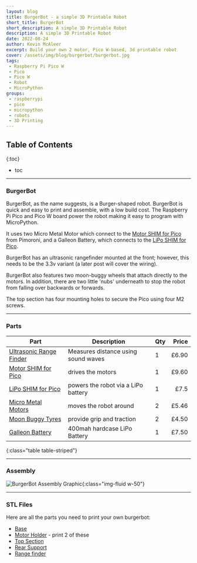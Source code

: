 ```yaml
---
layout: blog
title: BurgerBot - a simple 3D Printable Robot
short_title: BurgerBot
short_description: A simple 3D Printable Robot
description: A simple 3D Printable Robot
date: 2022-08-24
author: Kevin McAleer
excerpt: Build your own 2 motor, Pico W-based, 3d printable robot
cover: /assets/img/blog/burgerbot/burgerbot.jpg
tags:
 - Raspberry Pi Pico W
 - Pico
 - Pico W
 - Robot
 - MicroPython
groups:
 - raspberrypi
 - pico
 - micropython
 - robots
 - 3D Printing 
---
```


## Table of Contents

{:toc}
* toc

---

### BurgerBot

BurgerBot, as the name suggests, is a Burger-shaped robot. BurgerBot is quick and easy to print and assemble, with a low build cost. The Raspberry Pi Pico and Pico W board power the robot making it easy to program with MicroPython.

It uses two Micro Metal Motor which connect to the [Motor SHIM for Pico](https://shop.pimoroni.com/products/motor-shim-for-pico) from Pimoroni, and a Galleon Battery, which connects to the [LiPo SHIM for Pico](https://shop.pimoroni.com/products/pico-lipo-shim).

BurgerBot has an ultrasonic rangefinder mounted at the front; however, this needs to be the 3.3v variant (a later post will cover the wiring).

BurgerBot also features two moon-buggy wheels that attach directly to the motors. In addition, there are two little 'nubs' underneath to stop the robot from falling over backwards or forwards.

The top section has four mounting holes to secure the Pico using four M2 screws.

---

### Parts

Part                                                                                                     | Description                         | Qty | Price
---------------------------------------------------------------------------------------------------------|-------------------------------------|-----|-----:
[Ultrasonic Range Finder](https://shop.pimoroni.com/products/ultrasonic-distance-sensor)                 | Measures distance using sound waves | 1   | £6.90
[Motor SHIM for Pico](https://shop.pimoroni.com/products/motor-shim-for-pico)                            | drives the motors                   | 1   | £9.60
[LiPo SHIM for Pico](https://shop.pimoroni.com/products/pico-lipo-shim)                                 | powers the robot via a LiPo battery | 1   |  £7.5
[Micro Metal Motors](https://shop.pimoroni.com/products/micro-metal-gearmotor-with-motor-connector-shim) | moves the robot around              | 2   | £5.46
[Moon Buggy Tyres](https://shop.pimoroni.com/products/moon-buggy-wheels-pair)                            | provide grip and traction           | 2   | £4.50
[Galleon Battery](https://shop.pimoroni.com/products/galleon-400mah-battery)                             | 400mah hardcase LiPo Battery        | 1   | £7.50
{:class="table table-striped"}

---

### Assembly

![BurgerBot Assembly Graphic](/assets/img/blog/burgerbot/assembly.png){:class="img-fluid w-50"}

---

### STL Files

Here are all the parts you need to print your own burgerbot:

* [Base](/assets/stl/burgerbot/base.stl)
* [Motor Holder](/assets/stl/burgerbot/motor_holder.stl) - print 2 of these
* [Top Section](/assets/stl/burgerbot/top_section.stl)
* [Rear Support](/assets/stl/burgerbot/support.stl)
* [Range finder](/assets/stl/burgerbot/rangefinder.stl)
